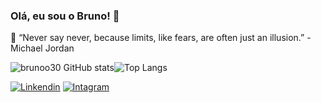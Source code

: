 ### Olá, eu sou o Bruno! 👾
🧠 “Never say never, because limits, like fears, are often just an illusion.” - Michael Jordan

![brunoo30 GitHub stats](https://github-readme-stats.vercel.app/api?username=brunoo30&show_icons=true&theme=radical)![Top Langs](https://github-readme-stats.vercel.app/api/top-langs/?username=brunoo30&hide_progress=true)

[![Linkendin](		https://img.shields.io/badge/LinkedIn-0077B5?style=for-the-badge&logo=linkedin&logoColor=white)](https://www.linkedin.com/in/bruno-tadeu-12a78a214)
[![Intagram](		https://img.shields.io/badge/Instagram-E4405F?style=for-the-badge&logo=instagram&logoColor=white)](https://www.instagram.com/brunoo46_/)


